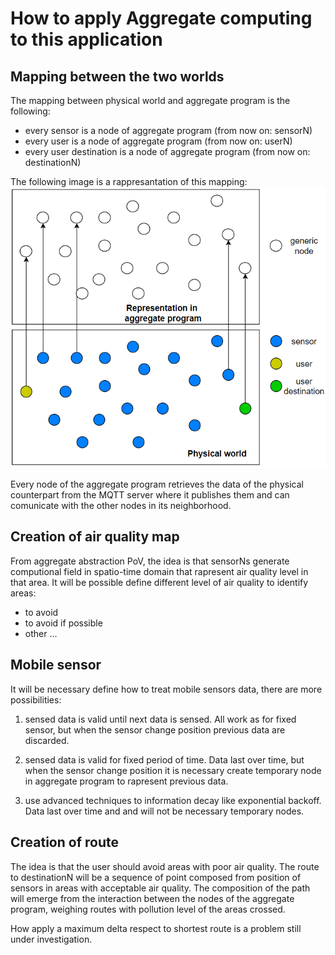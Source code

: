 # How to apply Aggregate computing to this application

## Mapping between the two worlds
The mapping between physical world and aggregate program is the following:
- every sensor is a node of aggregate program (from now on: sensorN)
- every user is a node of aggregate program (from now on: userN)
- every user destination is a node of aggregate program (from now on: destinationN)

The following image is a rappresantation of this mapping:
![](image/mapping_physicalWorld_ac.png)

Every node of the aggregate program retrieves the data of the physical counterpart from the MQTT server where it publishes them and can comunicate with the other nodes in its neighborhood.

## Creation of air quality map

From aggregate abstraction PoV, the idea is that sensorNs generate computional field in spatio-time domain that rapresent air quality level in that area.
It will be possible define different level of air quality to identify areas:
- to avoid
- to avoid if possible
- other ...

## Mobile sensor

It will be necessary define how to treat mobile sensors data, there are more possibilities:
 1. sensed data is valid until next data is sensed. All work as for fixed sensor, but when the sensor change position previous data are discarded.

 1. sensed data is valid for fixed period of time. Data last over time, but when the sensor change position it is necessary create temporary node in aggregate program to rapresent previous data.

 1. use advanced techniques to information decay like exponential backoff. Data last over time and and will not be necessary temporary nodes.

## Creation of route

The idea is that the user should avoid areas with poor air quality.
The route to destinationN will be a sequence of point composed from position of sensors in areas with acceptable air quality.
The composition of the path will emerge from the interaction between the nodes of the aggregate program, weighing routes with pollution level of the areas crossed.

How apply a maximum delta respect to shortest route is a problem still under investigation.
